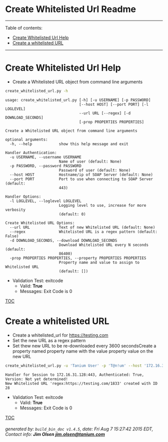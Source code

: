 Create Whitelisted Url Readme
===========================

---------------------------
<a name='toc'>Table of contents:</a>

  * [Create Whitelisted Url Help](#user-content-create-whitelisted-url-help)
  * [Create a whitelisted URL](#user-content-create-a-whitelisted-url)

---------------------------

# Create Whitelisted Url Help

  * Create a Whitelisted URL object from command line arguments

```bash
create_whitelisted_url.py -h
```

```
usage: create_whitelisted_url.py [-h] [-u USERNAME] [-p PASSWORD]
                                 [--host HOST] [--port PORT] [-l LOGLEVEL]
                                 --url URL [--regex] [-d DOWNLOAD_SECONDS]
                                 [-prop PROPERTIES PROPERTIES]

Create a Whitelisted URL object from command line arguments

optional arguments:
  -h, --help            show this help message and exit

Handler Authentication:
  -u USERNAME, --username USERNAME
                        Name of user (default: None)
  -p PASSWORD, --password PASSWORD
                        Password of user (default: None)
  --host HOST           Hostname/ip of SOAP Server (default: None)
  --port PORT           Port to use when connecting to SOAP Server (default:
                        443)

Handler Options:
  -l LOGLEVEL, --loglevel LOGLEVEL
                        Logging level to use, increase for more verbosity
                        (default: 0)

Create Whitelisted URL Options:
  --url URL             Text of new Whitelisted URL (default: None)
  --regex               Whitelisted URL is a regex pattern (default: False)
  -d DOWNLOAD_SECONDS, --download DOWNLOAD_SECONDS
                        Download Whitelisted URL every N seconds (default:
                        86400)
  -prop PROPERTIES PROPERTIES, --property PROPERTIES PROPERTIES
                        Property name and value to assign to Whitelisted URL
                        (default: [])
```

  * Validation Test: exitcode
    * Valid: **True**
    * Messages: Exit Code is 0



[TOC](#user-content-toc)


# Create a whitelisted URL

  * Create a whitelisted_url for https://testing.com
  * Set the new URL as a regex pattern
  * Set thew new URL to be re-downloaded every 3600 secondsCreate a property named property name with the value property value on the new URL

```bash
create_whitelisted_url.py -u 'Tanium User' -p 'T@n!um' --host '172.16.31.128' --loglevel 1 --url "https://testing.com/1833" --regex --download 3600 --property "property name" "property value"
```

```
Handler for Session to 172.16.31.128:443, Authenticated: True, Version: Not yet determined!
New Whitelisted URL 'regex:https://testing.com/1833' created with ID 28
```

  * Validation Test: exitcode
    * Valid: **True**
    * Messages: Exit Code is 0



[TOC](#user-content-toc)


###### generated by: `build_bin_doc v1.4.5`, date: Fri Aug  7 15:27:42 2015 EDT, Contact info: **Jim Olsen <jim.olsen@tanium.com>**